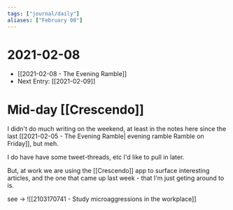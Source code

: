 ```yaml
---
tags: ["journal/daily"]
aliases: ["February 08"]
---
```


# 2021-02-08

- [[2021-02-08 - The Evening Ramble]]
- Next Entry:  [[2021-02-09]]

# Mid-day [[Crescendo]] 

I didn't do much writing on the weekend, at least in the notes here since the last  [[2021-02-05 - The Evening Ramble| evening ramble Ramble on Friday]], but meh.

I do have have some tweet-threads, etc I'd like to pull in later.

But, at work we are using the [[Crescendo]] app to surface interesting articles, and the one that came up last week - that I'm just geting around to is.


see -> ![[2103170741 - Study microaggressions in the workplace]]

